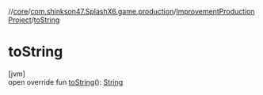 //[core](../../../index.md)/[com.shinkson47.SplashX6.game.production](../index.md)/[ImprovementProductionProject](index.md)/[toString](to-string.md)

# toString

[jvm]\
open override fun [toString](to-string.md)(): [String](https://kotlinlang.org/api/latest/jvm/stdlib/kotlin/-string/index.html)

